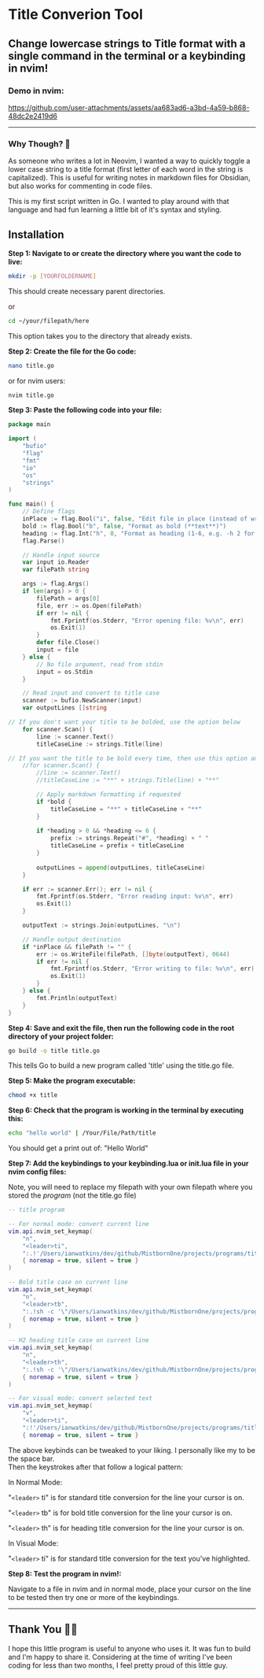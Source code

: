 # Title Converion Tool
## Change lowercase strings to Title format with a single command in the terminal or a keybinding in nvim!

### Demo in nvim:
https://github.com/user-attachments/assets/aa683ad6-a3bd-4a59-b868-48dc2e2419d6

---

### Why Though? 🧠
As someone who writes a lot in Neovim, I wanted a way to quickly toggle a lower case string to a title format (first letter of each word in the string is capitalized).  This is useful for writing notes in markdown files for Obsidian, but also works for commenting in code files.  

This is my first script written in Go.  I wanted to play around with that language and had fun learning a little bit of it's syntax and styling.

## Installation

**Step 1: Navigate to or create the directory where you want the code to live:**

```Bash
mkdir -p [YOURFOLDERNAME]
```
This should create necessary parent directories.

or

```Bash
cd ~/your/filepath/here
```
This option takes you to the directory that already exists.

**Step 2: Create the file for the Go code:**

```Bash
nano title.go
```
or for nvim users:

```Bash
nvim title.go
```

**Step 3: Paste the following code into your file:**

```Go
package main

import (
	"bufio"
	"flag"
	"fmt"
	"io"
	"os"
	"strings"
)

func main() {
	// Define flags
	inPlace := flag.Bool("i", false, "Edit file in place (instead of writing to stdout)")
	bold := flag.Bool("b", false, "Format as bold (**text**)")
	heading := flag.Int("h", 0, "Format as heading (1-6, e.g. -h 2 for ##)")
	flag.Parse()

	// Handle input source
	var input io.Reader
	var filePath string

	args := flag.Args()
	if len(args) > 0 {
		filePath = args[0]
		file, err := os.Open(filePath)
		if err != nil {
			fmt.Fprintf(os.Stderr, "Error opening file: %v\n", err)
			os.Exit(1)
		}
		defer file.Close()
		input = file
	} else {
		// No file argument, read from stdin
		input = os.Stdin
	}

	// Read input and convert to title case
	scanner := bufio.NewScanner(input)
	var outputLines []string

// If you don't want your title to be bolded, use the option below	
	for scanner.Scan() {
		line := scanner.Text()
		titleCaseLine := strings.Title(line)

// If you want the title to be bold every time, then use this option and comment out the flag options
	//for scanner.Scan() {
		//line := scanner.Text()
		//titleCaseLine := "**" + strings.Title(line) + "**"

		// Apply markdown formatting if requested
		if *bold {
			titleCaseLine = "**" + titleCaseLine + "**"
		}
		
		if *heading > 0 && *heading <= 6 {
			prefix := strings.Repeat("#", *heading) + " "
			titleCaseLine = prefix + titleCaseLine
		}
		
		outputLines = append(outputLines, titleCaseLine)
	}

	if err := scanner.Err(); err != nil {
		fmt.Fprintf(os.Stderr, "Error reading input: %v\n", err)
		os.Exit(1)
	}

	outputText := strings.Join(outputLines, "\n")

	// Handle output destination
	if *inPlace && filePath != "" {
		err := os.WriteFile(filePath, []byte(outputText), 0644)
		if err != nil {
			fmt.Fprintf(os.Stderr, "Error writing to file: %v\n", err)
			os.Exit(1)
		}
	} else {
		fmt.Println(outputText)
	}
}

```

**Step 4: Save and exit the file, then run the following code in the root directory of your project folder:**

```Bash
go build -o title title.go
```
This tells Go to build a new program called 'title' using the title.go file.


**Step 5: Make the program executable:**

```Bash
chmod +x title
```

**Step 6: Check that the program is working in the terminal by executing this:**

```Bash
echo "hello world" | /Your/File/Path/title
```
You should get a print out of: "Hello World"


**Step 7: Add the keybindings to your keybinding.lua or init.lua file in your nvim config files:**

Note, you will need to replace my filepath with your own filepath where you stored the _program_ (not the title.go file)

```Lua
-- title program

-- For normal mode: convert current line
vim.api.nvim_set_keymap(
	"n",
	"<leader>ti",
	":.!'/Users/ianwatkins/dev/github/MistbornOne/projects/programs/title'<CR>",
	{ noremap = true, silent = true }
)

-- Bold title case on current line
vim.api.nvim_set_keymap(
	"n",
	"<leader>tb",
	":.!sh -c '\"/Users/ianwatkins/dev/github/MistbornOne/projects/programs/title\" -b'<CR>",
	{ noremap = true, silent = true }
)

-- H2 heading title case on current line
vim.api.nvim_set_keymap(
	"n",
	"<leader>th",
	":.!sh -c '\"/Users/ianwatkins/dev/github/MistbornOne/projects/programs/title\" -h=2'<CR>",
	{ noremap = true, silent = true }
)

-- For visual mode: convert selected text
vim.api.nvim_set_keymap(
	"v",
	"<leader>ti",
	":!'/Users/ianwatkins/dev/github/MistbornOne/projects/programs/title'<CR>",
	{ noremap = true, silent = true }
```

The above keybinds can be tweaked to your liking.  I personally like my <leader> to be the space bar.  
Then the keystrokes after that follow a logical pattern:  

In Normal Mode:

"`<leader>` ti" is for standard title conversion for the line your cursor is on.

"`<leader>` tb" is for bold title conversion for the line your cursor is on.

"`<leader>` th" is for heading title conversion for the line your cursor is on.

In Visual Mode:

"`<leader>` ti" is for standard title conversion for the text you've highlighted.


**Step 8: Test the program in nvim!:**  

Navigate to a file in nvim and in normal mode, place your cursor on the line to be tested then try one or more of the keybindings.

---

## Thank You 🙏🏼

I hope this little program is useful to anyone who uses it.  It was fun to build and I'm happy to share it.  Considering at the time of writing I've been coding for less than two months, I feel pretty proud of this little guy.

